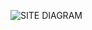 ![SITE DIAGRAM](https://user-images.githubusercontent.com/95837544/207126381-49a532cb-b5fa-48da-ae1d-ee54fd379c82.png)

